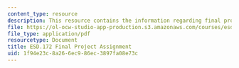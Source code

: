 ```yaml
---
content_type: resource
description: This resource contains the information regarding final project assignment.
file: https://ol-ocw-studio-app-production.s3.amazonaws.com/courses/esd-172j-x-prize-workshop-grand-challenges-in-energy-fall-2009/1f94e23c8a266ec986ec3897fa08e73c_MITESD_172JF09_proj_final.pdf
file_type: application/pdf
resourcetype: Document
title: ESD.172 Final Project Assignment
uid: 1f94e23c-8a26-6ec9-86ec-3897fa08e73c
---
```

